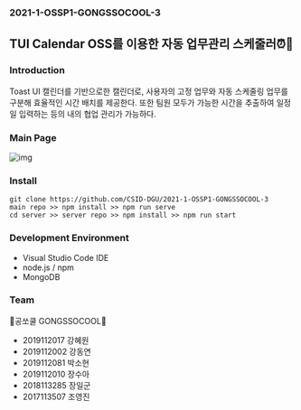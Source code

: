 ### 2021-1-OSSP1-GONGSSOCOOL-3
## TUI Calendar OSS를 이용한 자동 업무관리 스케줄러⏰📆

### Introduction
Toast UI 캘린더를 기반으로한 캘린더로, 사용자의 고정 업무와 자동 스케줄링 업무를 구분해 효율적인 시간 배치를 제공한다.
또한 팀원 모두가 가능한 시간을 추출하여 일정일 입력하는 등의 내의 협업 관리가 가능하다.

### Main Page
![img](https://user-images.githubusercontent.com/70890638/121876631-ad116280-cd44-11eb-8678-1d78b4409276.png)

### Install
```
git clone https://github.com/CSID-DGU/2021-1-OSSP1-GONGSSOCOOL-3
main repo >> npm install >> npm run serve 
cd server >> server repo >> npm install >> npm run start
```

### Development Environment
- Visual Studio Code IDE
- node.js / npm
- MongoDB

### Team
🌊공쏘쿨 GONGSSOCOOL🌊<br>
- 2019112017 강혜원<br>
- 2019112002 강동연<br>
- 2019112081 박소현<br>
- 2019112010 장수아<br>
- 2018113285 장일군<br>
- 2017113507 조영진<br>
